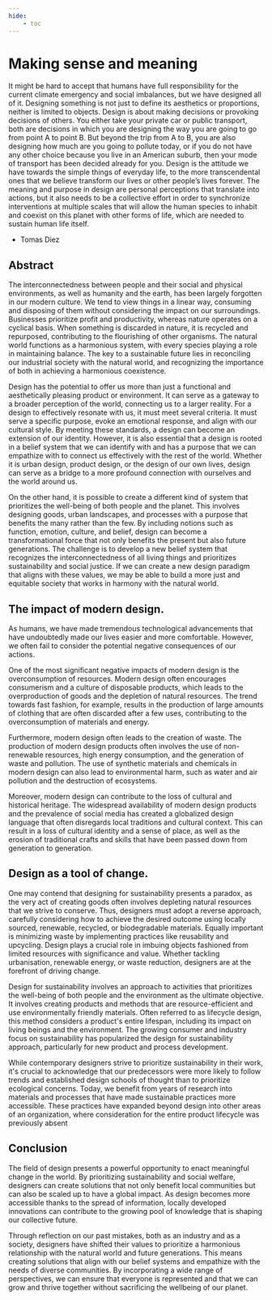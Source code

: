 ```yaml
---
hide:
    - toc
---
```

# **Making sense and meaning** 

It might be hard to accept that humans have full responsibility for the current climate emergency and social imbalances, but we have designed all of it. Designing something is not just to define its aesthetics or proportions, neither is limited to objects. Design is about making decisions or provoking decisions of others. You either take your private car or public transport, both are decisions in which you are designing the way you are going to go from point A to point B. But beyond the trip from A to B, you are also designing how much are you going to pollute today, or if you do not have any other choice because you live in an American suburb, then your mode of transport has been decided already for you. Design is the attitude we have towards the simple things of everyday life, to the more transcendental ones that we believe transform our lives or other people’s lives forever. The meaning and purpose in design are personal perceptions that translate into actions, but it also needs to be a collective effort in order to synchronize interventions at multiple scales that will allow the human species to inhabit and coexist on this planet with other forms of life, which are needed to sustain human life itself.

- Tomas Diez 

## Abstract 

The interconnectedness between people and their social and physical environments, as well as humanity and the earth, has been largely forgotten in our modern culture. We tend to view things in a linear way, consuming and disposing of them without considering the impact on our surroundings. Businesses prioritize profit and productivity, whereas nature operates on a cyclical basis. When something is discarded in nature, it is recycled and repurposed, contributing to the flourishing of other organisms. The natural world functions as a harmonious system, with every species playing a role in maintaining balance. The key to a sustainable future lies in reconciling our industrial society with the natural world, and recognizing the importance of both in achieving a harmonious coexistence.

Design has the potential to offer us more than just a functional and aesthetically pleasing product or environment. It can serve as a gateway to a broader perception of the world, connecting us to a larger reality. For a design to effectively resonate with us, it must meet several criteria. It must serve a specific purpose, evoke an emotional response, and align with our cultural style. By meeting these standards, a design can become an extension of our identity. However, it is also essential that a design is rooted in a belief system that we can identify with and has a purpose that we can empathize with to connect us effectively with the rest of the world. Whether it is urban design, product design, or the design of our own lives, design can serve as a bridge to a more profound connection with ourselves and the world around us.

On the other hand, it is possible to create a different kind of system that prioritizes the well-being of both people and the planet. This involves designing goods, urban landscapes, and processes with a purpose that benefits the many rather than the few. By including notions such as function, emotion, culture, and belief, design can become a transformational force that not only benefits the present but also future generations. The challenge is to develop a new belief system that recognizes the interconnectedness of all living things and prioritizes sustainability and social justice. If we can create a new design paradigm that aligns with these values, we may be able to build a more just and equitable society that works in harmony with the natural world.

## The impact of modern design. 

As humans, we have made tremendous technological advancements that have undoubtedly made our lives easier and more comfortable. However, we often fail to consider the potential negative consequences of our actions. 

One of the most significant negative impacts of modern design is the overconsumption of resources. Modern design often encourages consumerism and a culture of disposable products, which leads to the overproduction of goods and the depletion of natural resources. The trend towards fast fashion, for example, results in the production of large amounts of clothing that are often discarded after a few uses, contributing to the overconsumption of materials and energy.

Furthermore, modern design often leads to the creation of waste. The production of modern design products often involves the use of non-renewable resources, high energy consumption, and the generation of waste and pollution. The use of synthetic materials and chemicals in modern design can also lead to environmental harm, such as water and air pollution and the destruction of ecosystems.

Moreover, modern design can contribute to the loss of cultural and historical heritage. The widespread availability of modern design products and the prevalence of social media has created a globalized design language that often disregards local traditions and cultural context. This can result in a loss of cultural identity and a sense of place, as well as the erosion of traditional crafts and skills that have been passed down from generation to generation.

## Design as a tool of change.

One may contend that designing for sustainability presents a paradox, as the very act of creating goods often involves depleting natural resources that we strive to conserve. Thus, designers must adopt a reverse approach, carefully considering how to achieve the desired outcome using locally sourced, renewable, recycled, or biodegradable materials. Equally important is minimizing waste by implementing practices like reusability and upcycling. Design plays a crucial role in imbuing objects fashioned from limited resources with significance and value. Whether tackling urbanisation, renewable energy, or waste reduction, designers are at the forefront of driving change.

Design for sustainability involves an approach to activities that prioritizes the well-being of both people and the environment as the ultimate objective. It involves creating products and methods that are resource-efficient and use environmentally friendly materials. Often referred to as lifecycle design, this method considers a product's entire lifespan, including its impact on living beings and the environment. The growing consumer and industry focus on sustainability has popularized the design for sustainability approach, particularly for new product and process development.

While contemporary designers strive to prioritize sustainability in their work, it's crucial to acknowledge that our predecessors were more likely to follow trends and established design schools of thought than to prioritize ecological concerns. Today, we benefit from years of research into materials and processes that have made sustainable practices more accessible. These practices have expanded beyond design into other areas of an organization, where consideration for the entire product lifecycle was previously absent

## Conclusion

The field of design presents a powerful opportunity to enact meaningful change in the world. By prioritizing sustainability and social welfare, designers can create solutions that not only benefit local communities but can also be scaled up to have a global impact. As design becomes more accessible thanks to the spread of information, locally developed innovations can contribute to the growing pool of knowledge that is shaping our collective future.

Through reflection on our past mistakes, both as an industry and as a society, designers have shifted their values to prioritize a harmonious relationship with the natural world and future generations. This means creating solutions that align with our belief systems and empathize with the needs of diverse communities. By incorporating a wide range of perspectives, we can ensure that everyone is represented and that we can grow and thrive together without sacrificing the wellbeing of our planet.